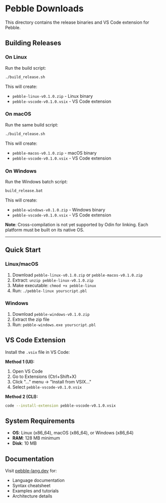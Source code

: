 # Pebble Downloads

This directory contains the release binaries and VS Code extension for Pebble.

## Building Releases

### On Linux
Run the build script:
```bash
./build_release.sh
```

This will create:
- `pebble-linux-v0.1.0.zip` - Linux binary
- `pebble-vscode-v0.1.0.vsix` - VS Code extension

### On macOS
Run the same build script:
```bash
./build_release.sh
```

This will create:
- `pebble-macos-v0.1.0.zip` - macOS binary
- `pebble-vscode-v0.1.0.vsix` - VS Code extension

### On Windows
Run the Windows batch script:
```cmd
build_release.bat
```

This will create:
- `pebble-windows-v0.1.0.zip` - Windows binary
- `pebble-vscode-v0.1.0.vsix` - VS Code extension

**Note**: Cross-compilation is not yet supported by Odin for linking. Each platform must be built on its native OS.

---

## Quick Start

### Linux/macOS
1. Download `pebble-linux-v0.1.0.zip` or `pebble-macos-v0.1.0.zip`
2. Extract: `unzip pebble-linux-v0.1.0.zip`
3. Make executable: `chmod +x pebble-linux`
4. Run: `./pebble-linux yourscript.pbl`

### Windows
1. Download `pebble-windows-v0.1.0.zip`
2. Extract the zip file
3. Run: `pebble-windows.exe yourscript.pbl`

## VS Code Extension

Install the `.vsix` file in VS Code:

**Method 1 (UI):**
1. Open VS Code
2. Go to Extensions (Ctrl+Shift+X)
3. Click "..." menu → "Install from VSIX..."
4. Select `pebble-vscode-v0.1.0.vsix`

**Method 2 (CLI):**
```bash
code --install-extension pebble-vscode-v0.1.0.vsix
```

## System Requirements

- **OS**: Linux (x86_64), macOS (x86_64), or Windows (x86_64)
- **RAM**: 128 MB minimum
- **Disk**: 10 MB

## Documentation

Visit [pebble-lang.dev](https://pebble-lang.dev) for:
- Language documentation
- Syntax cheatsheet
- Examples and tutorials
- Architecture details
